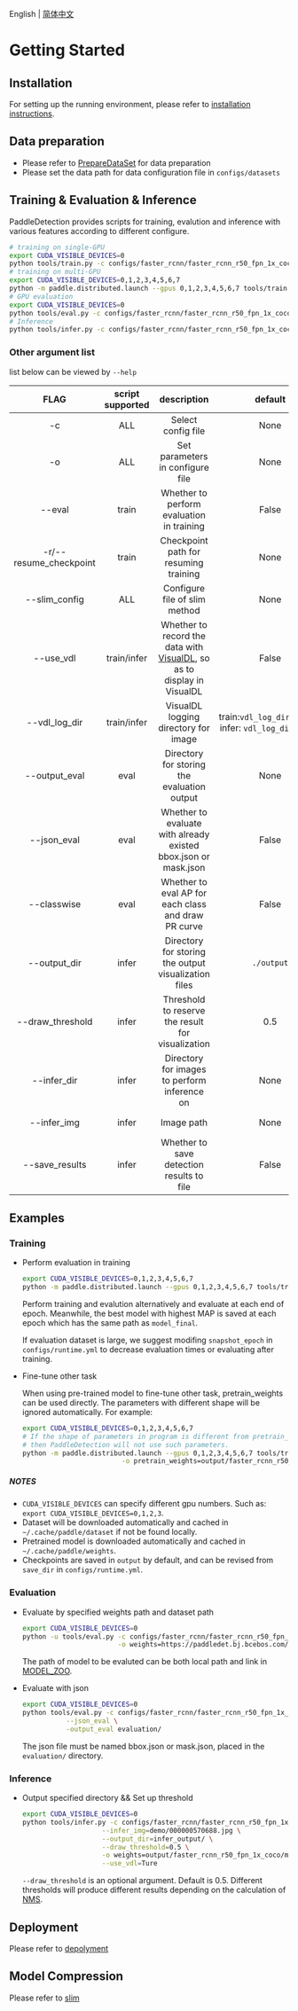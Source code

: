 English | [简体中文](GETTING_STARTED_cn.md)

# Getting Started

## Installation

For setting up the running environment, please refer to [installation
instructions](INSTALL_cn.md).



## Data preparation

- Please refer to [PrepareDataSet](PrepareDataSet.md) for data preparation
- Please set the data path for data configuration file in ```configs/datasets```


## Training & Evaluation & Inference

PaddleDetection provides scripts for training, evalution and inference with various features according to different configure.

```bash
# training on single-GPU
export CUDA_VISIBLE_DEVICES=0
python tools/train.py -c configs/faster_rcnn/faster_rcnn_r50_fpn_1x_coco.yml
# training on multi-GPU
export CUDA_VISIBLE_DEVICES=0,1,2,3,4,5,6,7
python -m paddle.distributed.launch --gpus 0,1,2,3,4,5,6,7 tools/train.py -c configs/faster_rcnn/faster_rcnn_r50_fpn_1x_coco.yml
# GPU evaluation
export CUDA_VISIBLE_DEVICES=0
python tools/eval.py -c configs/faster_rcnn/faster_rcnn_r50_fpn_1x_coco.yml -o weights=https://paddledet.bj.bcebos.com/models/faster_rcnn_r50_fpn_1x_coco.pdparams
# Inference
python tools/infer.py -c configs/faster_rcnn/faster_rcnn_r50_fpn_1x_coco.yml --infer_img=demo/000000570688.jpg -o weights=https://paddledet.bj.bcebos.com/models/faster_rcnn_r50_fpn_1x_coco.pdparams
```

### Other argument list

list below can be viewed by `--help`

|         FLAG             |  script supported  |    description    |     default     |      remark      |
| :----------------------: | :------------: | :---------------: | :--------------: | :-----------------: |
|          -c              |      ALL       |  Select config file  |  None  |  **required**, such as `-c configs/faster_rcnn/faster_rcnn_r50_fpn_1x_coco.yml` |
|          -o              |      ALL       |  Set parameters in configure file  |  None  |  `-o` has higher priority to file configured by `-c`. Such as `-o use_gpu=False`  |  
|        --eval            |     train      |  Whether to perform evaluation in training  |  False  |  set `--eval` if needed  |
|   -r/--resume_checkpoint |     train      |  Checkpoint path for resuming training  |  None  |  such as `-r output/faster_rcnn_r50_1x_coco/10000`  |
|      --slim_config     |     ALL |  Configure file of slim method  |  None  |  such as `--slim_config configs/slim/prune/yolov3_prune_l1_norm.yml`  |
|        --use_vdl          |   train/infer   |  Whether to record the data with [VisualDL](https://github.com/paddlepaddle/visualdl), so as to display in VisualDL  |  False  |  VisualDL requires Python>=3.5   |
|        --vdl\_log_dir     |   train/infer   |  VisualDL logging directory for image  |  train:`vdl_log_dir/scalar` infer: `vdl_log_dir/image`  |  VisualDL requires Python>=3.5   |
|      --output_eval       |   eval |  Directory for storing the evaluation output  | None  |   such as `--output_eval=eval_output`, default is current directory  |
|       --json_eval        |       eval     |  Whether to evaluate with already existed bbox.json or mask.json  |  False  |  set `--json_eval` if needed and json path is set in `--output_eval`  |
|      --classwise         |       eval     |  Whether to eval AP for each class and draw PR curve  |  False  |  set `--classwise` if needed  |
|       --output_dir       |      infer     |  Directory for storing the output visualization files  |  `./output`  |  such as `--output_dir output`  |
|    --draw_threshold      |      infer     |  Threshold to reserve the result for visualization  |  0.5  |   such as `--draw_threshold 0.7`  |
|      --infer_dir         |       infer     |  Directory for images to perform inference on  |  None  | One of `infer_dir` and `infer_img` is requied  |
|      --infer_img         |       infer     |  Image path  |  None  | One of `infer_dir` and `infer_img` is requied, `infer_img` has higher priority over `infer_dir`  |
|      --save_results         |       infer     |  Whether to save detection results to file      |  False | Optional



## Examples

### Training

- Perform evaluation in training

  ```bash
  export CUDA_VISIBLE_DEVICES=0,1,2,3,4,5,6,7
  python -m paddle.distributed.launch --gpus 0,1,2,3,4,5,6,7 tools/train.py -c configs/faster_rcnn/faster_rcnn_r50_fpn_1x_coco.yml --eval
  ```

  Perform training and evalution alternatively and evaluate at each end of epoch. Meanwhile, the best model with highest MAP is saved at each epoch which has the same path as `model_final`.

  If evaluation dataset is large, we suggest modifing `snapshot_epoch` in `configs/runtime.yml` to decrease evaluation times or evaluating after training.

- Fine-tune other task

  When using pre-trained model to fine-tune other task, pretrain\_weights can be used directly. The parameters with different shape will be ignored automatically. For example:


  ```bash
  export CUDA_VISIBLE_DEVICES=0,1,2,3,4,5,6,7
  # If the shape of parameters in program is different from pretrain_weights,
  # then PaddleDetection will not use such parameters.
  python -m paddle.distributed.launch --gpus 0,1,2,3,4,5,6,7 tools/train.py -c configs/faster_rcnn/faster_rcnn_r50_fpn_1x_coco.yml \
                           -o pretrain_weights=output/faster_rcnn_r50_1x_coco/model_final \
  ```

##### NOTES

- `CUDA_VISIBLE_DEVICES` can specify different gpu numbers. Such as: `export CUDA_VISIBLE_DEVICES=0,1,2,3`.
- Dataset will be downloaded automatically and cached in `~/.cache/paddle/dataset` if not be found locally.
- Pretrained model is downloaded automatically and cached in `~/.cache/paddle/weights`.
- Checkpoints are saved in `output` by default, and can be revised from `save_dir` in `configs/runtime.yml`.


### Evaluation

- Evaluate by specified weights path and dataset path

  ```bash
  export CUDA_VISIBLE_DEVICES=0
  python -u tools/eval.py -c configs/faster_rcnn/faster_rcnn_r50_fpn_1x_coco.yml \
                          -o weights=https://paddledet.bj.bcebos.com/models/faster_rcnn_r50_fpn_1x_coco.pdparams
  ```

  The path of model to be evaluted can be both local path and link in [MODEL_ZOO](../MODEL_ZOO_cn.md).

- Evaluate with json

  ```bash
  export CUDA_VISIBLE_DEVICES=0
  python tools/eval.py -c configs/faster_rcnn/faster_rcnn_r50_fpn_1x_coco.yml \
             --json_eval \
             -output_eval evaluation/
  ```

  The json file must be named bbox.json or mask.json, placed in the `evaluation/` directory.


### Inference

- Output specified directory && Set up threshold

  ```bash
  export CUDA_VISIBLE_DEVICES=0
  python tools/infer.py -c configs/faster_rcnn/faster_rcnn_r50_fpn_1x_coco.yml \
                      --infer_img=demo/000000570688.jpg \
                      --output_dir=infer_output/ \
                      --draw_threshold=0.5 \
                      -o weights=output/faster_rcnn_r50_fpn_1x_coco/model_final \
                      --use_vdl=Ture
  ```

  `--draw_threshold` is an optional argument. Default is 0.5.
  Different thresholds will produce different results depending on the calculation of [NMS](https://ieeexplore.ieee.org/document/1699659).


## Deployment

Please refer to [depolyment](../../deploy/README_en.md)

## Model Compression

Please refer to [slim](../../configs/slim/README_en.md)
